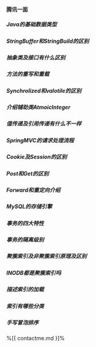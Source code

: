 #### 腾讯一面


##### Java的基础数据类型


##### StringBuffer和StringBuild的区别


##### 抽象类及接口有什么区别


##### 方法的重写和重载


##### Synchrolized和valotile的区别


##### 介绍辅助类AtmoicInteger


##### 值传递及引用传递有什么不一样


##### SpringMVC的请求处理流程

##### Cookie及Session的区别


##### Post和Get的区别


##### Forward和重定向介绍


##### MySQL的存储引擎


##### 事务的四大特性

##### 事务的隔离级别


##### 聚簇索引及非聚簇索引原理及区别

##### INODB都是聚簇索引吗

##### 描述索引的加载

##### 索引有哪些分类

##### 手写冒泡排序

%[{ contactme.md }]%

